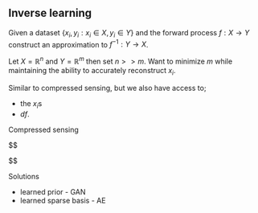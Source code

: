## Inverse learning

Given a dataset $\{x_i, y_i: x_i \in X, y_i \in Y\}$ and the forward process $f: X \to Y$ construct an approximation to $f^{-1}: Y \to X$.

Let $X= \mathbb R^{n}$ and $Y=\mathbb R^{m}$ then set $n >> m$. Want to minimize $m$ while maintaining the ability to accurately reconstruct $x_i$.

<!-- So we have control over the forward function...!? -->

Similar to compressed sensing, but we also have access to;
- the $x_i$s
- $df$.


Compressed sensing

$$

$$

Solutions
- learned prior - GAN
- learned sparse basis - AE
